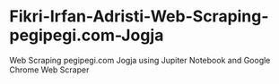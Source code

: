 # Fikri-Irfan-Adristi-Web-Scraping-pegipegi.com-Jogja
Web Scraping pegipegi.com Jogja using Jupiter Notebook and Google Chrome Web Scraper

